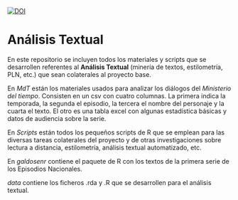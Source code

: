 [![DOI](https://zenodo.org/badge/DOI/10.5281/zenodo.1195652.svg)](https://doi.org/10.5281/zenodo.1195652)

# Análisis Textual
En este repositorio se incluyen todos los materiales y scripts que se desarrollen referentes al **Análisis Textual** (minería de textos, estilometría, PLN, etc.) que sean colaterales al proyecto base.


En *MdT* están los materiales usados para analizar los diálogos del _Ministerio del tiempo_. Consisten en un csv con cuatro columnas. La primera indica la temporada, la segunda el episodio, la tercera el nombre del personaje y la cuarta el texto. El otro es una tabla excel con algunas estadística básicas y datos de audiencia sobre la serie.

En *Scripts* están todos los pequeños scripts de R que se emplean para las diversas tareas colaterales del proyecto y de otras investigaciones sobre lectura a distancia, estilometría, análisis textual automatizado, etc.

En *galdosenr* contiene el paquete de R con los textos de la primera serie de los Episodios Nacionales.

*data* contiene los ficheros .rda y .R que se desarrollen para el análisis textual.

